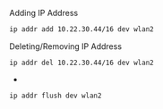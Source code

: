 Adding IP Address

```bash
ip addr add 10.22.30.44/16 dev wlan2
```

Deleting/Removing IP Address

```
ip addr del 10.22.30.44/16 dev wlan2
```
+
```
ip addr flush dev wlan2
```
